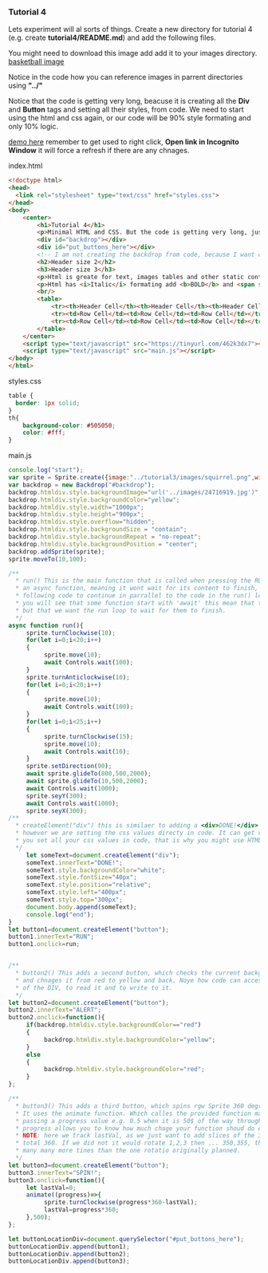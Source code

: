 ### Tutorial 4

Lets experiment will al sorts of things. Create a new directory for tutorial 4 (e.g. create **tutorial4/README.md**) and add the following files.

You might need to download this image add add it to your images directory. [basketball image](https://gormanlearncode.github.io/learncode/images/24716919.jpg)

Notice in the code how you can reference images in parrent directories using **"../"**

Notice that the code is getting very long, beacuse it is creating all the **Div** and **Button** tags and setting all their styles, from code. We need to start using the html and css again, or our code will be 90% style formating and only 10% logic.

[demo here](https://gormanlearncode.github.io/learncode/tutorial4/) remember to get used to right click, **Open link in Incognito Window** it will force a refresh if there are any chnages.

index.html
```html
<!doctype html>
<head>
  <link rel="stylesheet" type="text/css" href="styles.css">
</head>
<body>
    <center>
        <h1>Tutorial 4</h1>
        <p>Minimal HTML and CSS. But the code is getting very long, just to create and style html objects..</p>
        <div id="backdrop"></div>
        <div id="put_buttons_here"></div>
        <!-- I am not creating the backdrop from code, because I want control of where I put it in the html -->
        <h2>Header size 2</h2>
        <h3>Header size 3</h3>
        <p>Html is greate for text, images tables and other static content.</p>
        <p>Html has <i>Italic</i> formating add <b>BOLD</b> and <span style="color: blue;">COLOUR</span></p>
        <br/>
        <table>
            <tr><th>Header Cell</th><th>Header Cell</th><th>Header Cell</th></tr>
            <tr><td>Row Cell</td><td>Row Cell</td><td>Row Cell</td></tr>
            <tr><td>Row Cell</td><td>Row Cell</td><td>Row Cell</td></tr>
        </table>
    </center>
    <script type="text/javascript" src="https://tinyurl.com/462k3dx7"></script>
    <script type="text/javascript" src="main.js"></script>
</body>
</html>
```
styles.css
```css
table {
  border: 1px solid;
}
th{
    background-color: #505050;
    color: #fff;
}
```
main.js
```javascript
console.log("start");
var sprite = Sprite.create({image:"../tutorial3/images/squirrel.png",width:100,height:100});
var backdrop = new Backdrop("#backdrop");
backdrop.htmldiv.style.backgroundImage="url('../images/24716919.jpg')";
backdrop.htmldiv.style.backgroundColor="yellow";
backdrop.htmldiv.style.width="1000px";
backdrop.htmldiv.style.height="900px";
backdrop.htmldiv.style.overflow="hidden";
backdrop.htmldiv.style.backgroundSize = "contain";
backdrop.htmldiv.style.backgroundRepeat = "no-repeat";
backdrop.htmldiv.style.backgroundPosition = "center";
backdrop.addSprite(sprite);
sprite.moveTo(10,100);

/**
  * run() This is the main function that is called when pressing the RUN button. It is 
  * an async function, meaning it wont wait for its content to finish, it will allow the
  * following code to continue in parrallel to the code in the run() loop.
  * you will see that some function start with 'await' this mean that the were also async
  * but that we want the run loop to wait for them to finish.
  */
async function run(){
     sprite.turnClockwise(10);
     for(let i=0;i<20;i++)
     {
          sprite.move(10);
          await Controls.wait(100);
     }
     sprite.turnAnticlockwise(10);
     for(let i=0;i<20;i++) 
     {
          sprite.move(10);
          await Controls.wait(100);
     }
     for(let i=0;i<25;i++) 
     {
          sprite.turnClockwise(15);
          sprite.move(10);
          await Controls.wait(10);
     }
     sprite.setDirection(90);
     await sprite.glideTo(800,500,2000);
     await sprite.glideTo(10,500,2000);
     await Controls.wait(1000);
     sprite.seyY(300);
     await Controls.wait(1000);
     sprite.seyX(300);
/**
  * createElement("div") this is similaer to adding a <div>DONE!</div> to the HTML.
  * however we are setting the css values directy in code. It can get very messy if
  * you set all your css values in code, that is why you might use HTML and css istead.
  */
     let someText=document.createElement("div");
     someText.innerText="DONE!";
     someText.style.backgroundColor="white";
     someText.style.fontSize="40px";
     someText.style.position="relative";
     someText.style.left="400px";
     someText.style.top="300px";
     document.body.append(someText);
     console.log("end");
}
let button1=document.createElement("button");
button1.innerText="RUN";
button1.onclick=run;


/**
  * button2() This adds a second button, which checks the current backgrond color
  * and chnages it from red to yellow and back. Noye how code can access the css style
  * of the DIV, to read it and to write to it.
  */
let button2=document.createElement("button");
button2.innerText="ALERT";
button2.onclick=function(){
     if(backdrop.htmldiv.style.backgroundColor=="red")
     {
          backdrop.htmldiv.style.backgroundColor="yellow";
     }
     else
     {
          backdrop.htmldiv.style.backgroundColor="red";
     }
};

/**
  * button3() This adds a third button, which spins rgw Sprite 360 degrees.
  * It uses the animate function. Which calles the provided function many times
  * passing a progress value e.g. 0.5 when it is 50$ of the way through the time period.
  * progress allows you to know how much chage your function shoud do each time.
  * NOTE: here we track lastVal, as we just want to add slices of the 360 that finally
  * total 360. If we did not it would rotate 1,2,3 then ... 350,355, then 360 degrees
  * many many more tines than the one rotatio originally planned.
  */
let button3=document.createElement("button");
button3.innerText="SPIN!";
button3.onclick=function(){
     let lastVal=0;
     animate((progress)=>{
          sprite.turnClockwise(progress*360-lastVal);
          lastVal=progress*360;
     },500);
};

let buttonLocationDiv=document.querySelector("#put_buttons_here");
buttonLocationDiv.append(button1);
buttonLocationDiv.append(button2);
buttonLocationDiv.append(button3);
```
